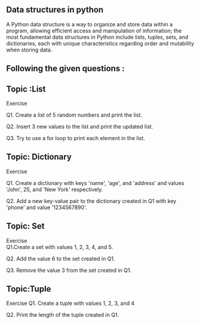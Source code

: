 ## Data structures in python

A Python data structure is a way to organize and store data within a program, allowing efficient access and manipulation of information; the most fundamental data structures in Python include lists, tuples, sets, and dictionaries, each with unique characteristics regarding order and mutability when storing data.

Following the given questions :
-----------------------------

Topic :List
-----------

Exercise

Q1. Create a list of 5 random numbers and print the list.

Q2. Insert 3 new values to the list and print the updated list.

Q3. Try to use a for loop to print each element in the list.

Topic: Dictionary
-----------------

Exercise 

Q1. Create a dictionary with keys 'name', 'age', and 'address' and values 'John', 25, and 'New York' respectively.

Q2. Add a new key-value pair to the dictionary created in Q1 with key 'phone' and value '1234567890'.

Topic: Set
-----------

Exercise  
Q1.Create a set with values 1, 2, 3, 4, and 5.

Q2. Add the value 6 to the set created in Q1.

Q3. Remove the value 3 from the set created in Q1.

Topic:Tuple
--------------
Exercise 
Q1. Create a tuple with values 1, 2, 3, and 4

Q2. Print the length of the tuple created in Q1.
